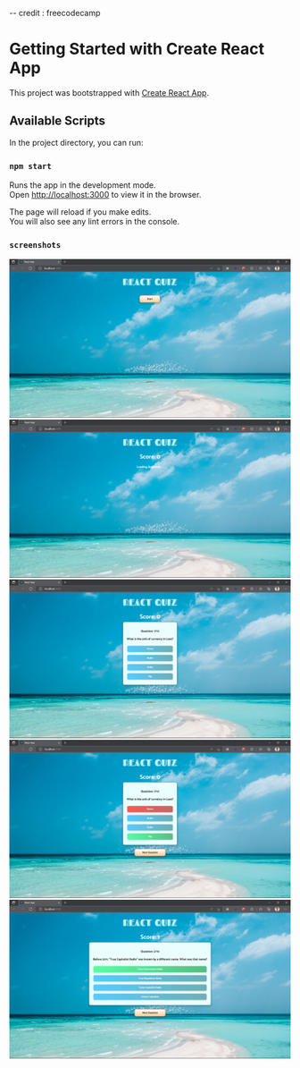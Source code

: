 -- credit : freecodecamp

# Getting Started with Create React App

This project was bootstrapped with [Create React App](https://github.com/facebook/create-react-app).

## Available Scripts

In the project directory, you can run:

### `npm start`

Runs the app in the development mode.\
Open [http://localhost:3000](http://localhost:3000) to view it in the browser.

The page will reload if you make edits.\
You will also see any lint errors in the console.

### `screenshots`

![Demo_01](./images/Demo_01.png)
![Demo_02](./images/Demo_02.png)
![Demo_03](./images/Demo_03.png)
![Demo_04](./images/Demo_04.png)
![Demo_05](./images/Demo_05.png)
